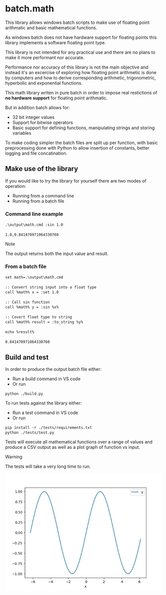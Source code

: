 # batch.math

This library allows windows batch scripts to make use of floating point arithmatic and basic mathematical functions.

As windows batch does not have hardware support for floating points this library implements a software floating point type.

This library is not intended for any practical use and there are no plans to make it more performant nor accurate.

Performance nor accuracy of this library is not the main objective and instead it's an excercise of exploring how floating point arithmetic is done by computers and how to derive corresponding arithmetic, trigonometric, hyperbolic and exponential functions.

This math library writen in pure batch in order to impose real restictions of **no hardware support** for floating point arithmatic.

But in addition batch allows for:
- 32 bit integer values
- Support for bitwise operators
- Basic support for defining functions, manipulating strings and storing variables

To make coding simpler the batch files are split up per function, with basic preprocessing done with Python to allow insertion of constants, better logging and file concatination. 

## Make use of the library
If you would like to try the library for yourself there are two modes of operation:
- Running from a command line
- Running from a batch file

### Command line example

```shell
.\output\math.cmd :sin 1.0

1.0,0.841470971064330760
```

> [!NOTE]
> The output returns both the input value and result.

### From a batch file

```batch
set math=.\output\math.cmd

:: Convert string input into a float type
call %math% x = :set 1.0

:: Call sin function
call %math% y = :sin %x%

:: Covert float type to string
call %math% result = :to_string %y%

echo %result%

0.841470971064330760
```

## Build and test

In order to produce the output batch file either:
- Run a build command in VS code
- Or run

```shell
python ./build.py
```

To run tests against the library either:
- Run a test command in VS code
- Or run

```shell
pip install -r ./tests/requirements.txt
python ./tests/test.py
```

Tests will execute all mathematical functions over a range of values and produce a CSV output as well as a plot graph of function vs input. 

> [!WARNING]
> The tests will take a very long time to run.

![Sin(x)](/output/plots/sin.jpg)